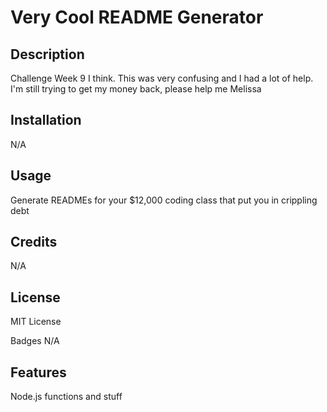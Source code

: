 # Very Cool README Generator

## Description
Challenge Week 9 I think. This was very confusing and I had a lot of help. I'm still trying to get my money back, please help me Melissa

## Installation
N/A

## Usage
Generate READMEs for your $12,000 coding class that put you in crippling debt

## Credits
N/A

## License
MIT License

Badges
N/A

## Features

Node.js functions and stuff
